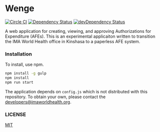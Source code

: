 Wenge
=====

[![Circle CI](https://circleci.com/gh/IMA-WorldHealth/wenge.svg?style=shield)](https://circleci.com/gh/IMA-WorldHealth/wenge)
[![Dependency Status](https://david-dm.org/IMA-WorldHealth/wenge.svg)](https://david-dm.org/IMA-WorldHealth/wenge)
[![devDependency Status](https://david-dm.org/IMA-WorldHealth/wenge/dev-status.svg)](https://david-dm.org/IMA-WorldHealth/wenge#info=devDependencies)

A web application for creating, viewing, and approving Authorizations for Expenditure (AFEs).
This is an experimental applicaiton written to transition the IMA World Health office in 
Kinshasa to a paperless AFE system.

### Installation

To install, use npm.
```sh
npm install -g gulp
npm install
npm run start
```

The application depends on `config.js` which is not distributed with this repository.  To obtain
your own, please contact the developers@imaworldhealth.org.


### LICENSE
[MIT](./LICENSE)
